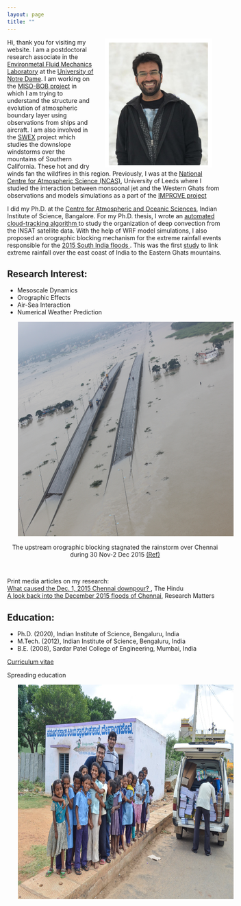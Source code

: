 ```yaml
---
layout: page
title: ""
--- 
```


<html>
<head>
<meta name="viewport" content="width=device-width, initial-scale=1">
<style>
img{
  display: block;
  margin-left: auto;
  margin-right: auto;
  max-width: 100%;
  padding-left: 25px;
  padding-right: 25px;

}
</style>
</head>
<body>


<p>
<img src="/assets/Jayesh.png" alt ="" width="250" height="300" align='right'>

Hi, thank you for visiting my website. I am a postdoctoral research associate in the <a href="https://efmlab.nd.edu/">Environmetal Fluid Mechanics Laboratory</a> at the <a href="https://www.nd.edu/"> University of Notre Dame</a>. I am working on the <a href="https://efmlab.nd.edu/research/miso-bob/"> MISO-BOB project</a> in which I am trying to understand the structure and evolution of atmospheric boundary layer using observations from ships and aircraft. I am also involved in the <a href = "https://efmlab.nd.edu/research/swex/">SWEX</a> project which studies the downslope windstorms over the mountains of Southern California. These hot and dry winds fan the  wildfires in this region. Previously, I was at the <a href="https://ncas.ac.uk/"> National Centre for Atmospheric Science (NCAS)</a>, University of Leeds where I studied the interaction between monsoonal jet and the Western Ghats from observations and models simulations as a part of the <a  href="http://www.met.reading.ac.uk/~sws05agt/improve/"> IMPROVE project </a> </p>

<p>I did my Ph.D. at the <a href="https://caos.iisc.ac.in/"> Centre for Atmospheric and Oceanic Sciences</a>, Indian Institute of Science, Bangalore. For my Ph.D. thesis, I wrote an <a href="https://jayphd.github.io/tracking/">automated cloud-tracking algorithm </a> to study the organization of deep convection from the INSAT satellite data. With the help of WRF model simulations, I also proposed an orographic blocking mechanism for the extreme rainfall events responsible for the <a href="https://en.wikipedia.org/wiki/2015_South_India_floods"> 2015 South India floods </a>. This was the first <a href="https://doi.org/10.1175/MWR-D-16-0473.1"> study</a> to link extreme rainfall over the east coast of India to the Eastern Ghats mountains. </p> 


<h2> Research Interest: </h2> 
<ul>
<li> Mesoscale Dynamics</li>
<li> Orographic Effects</li> 
<li> Air-Sea Interaction </li>
<li> Numerical Weather Prediction </li>
</ul>

<p align="center">
<img src="assets/IAF.jpg" alt ="" width="800" height="500"><br> 
The upstream orographic blocking stagnated the rainstorm over Chennai during 30 Nov-2 Dec 2015  <a href="https://doi.org/10.1175/MWR-D-16-0473.1"> (Ref) </a> </p><br> 
    
Print media articles on my research: <br>
<a href="https://www.thehindu.com/sci-tech/science/what-caused-the-dec-1-2015-chennai-downpour/article24122666.ece">What caused the Dec. 1, 2015 Chennai downpour? </a>, The Hindu <br>
<a href="https://researchmatters.in/news/look-back-december-2015-floods-chennai-what-role-did-eastern-ghats-play">A look back into the December 2015 floods of Chennai</a>, Research Matters


<h2>Education:</h2>
<ul>
<li> Ph.D. (2020), Indian Institute of Science, Bengaluru, India </li>
<li> M.Tech. (2012), Indian Institute of Science, Bengaluru, India </li>
<li> B.E. (2008), Sardar Patel College of Engineering, Mumbai, India </li>
</ul>

<a href="https://drive.google.com/file/d/1HeDbnx6wraPzAjtqf10sOUNfcJlXwvdo/view?usp=drive_link"> Curriculum vitae </a>

Spreading education <br>
<p align="center">
<img src="assets/NBD.jpg" alt ="" width="800" height="500"><br> 
